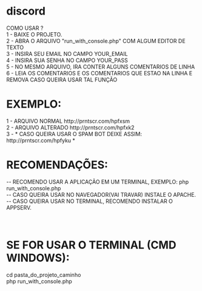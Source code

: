 # discord
COMO USAR ? <br>
1 - BAIXE O PROJETO.<br>
2 - ABRA O ARQUIVO "run_with_console.php" COM ALGUM EDITOR DE TEXTO<br>
3 - INSIRA SEU EMAIL NO CAMPO YOUR_EMAIL<br>
4 - INSIRA SUA SENHA NO CAMPO YOUR_PASS<br>
5 - NO MESMO ARQUIVO, IRA CONTER ALGUNS COMENTARIOS DE LINHA<br>
6 - LEIA OS COMENTARIOS E OS COMENTARIOS QUE ESTAO NA LINHA E REMOVA CASO QUEIRA USAR TAL FUNÇÃO<br>
<h1>EXEMPLO:</h1>
1 - ARQUIVO NORMAL http://prntscr.com/hpfxsm<br>
2 - ARQUIVO ALTERADO http://prntscr.com/hpfxk2<br>
3 - * CASO QUEIRA USAR O SPAM BOT DEIXE ASSIM: http://prntscr.com/hpfyku *<br>

<h1>RECOMENDAÇÕES:</h1>
-- RECOMENDO USAR A APLICAÇÃO EM UM TERMINAL, EXEMPLO: php run_with_console.php</br>
-- CASO QUEIRA USAR NO NAVEGADOR(VAI TRAVAR) INSTALE O APACHE.<br>
-- CASO QUEIRA USAR NO TERMINAL, RECOMENDO INSTALAR O APPSERV.<br>
<br>
<br>
<h1>SE FOR USAR O TERMINAL (CMD WINDOWS):</h1>
cd pasta_do_projeto_caminho<br>
php run_with_console.php

